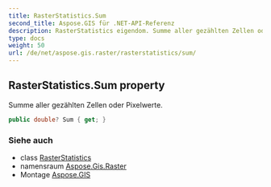 ```yaml
---
title: RasterStatistics.Sum
second_title: Aspose.GIS für .NET-API-Referenz
description: RasterStatistics eigendom. Summe aller gezählten Zellen oder Pixelwerte.
type: docs
weight: 50
url: /de/net/aspose.gis.raster/rasterstatistics/sum/
---
```

## RasterStatistics.Sum property

Summe aller gezählten Zellen oder Pixelwerte.

```csharp
public double? Sum { get; }
```

### Siehe auch

* class [RasterStatistics](../)
* namensraum [Aspose.Gis.Raster](../../rasterstatistics/)
* Montage [Aspose.GIS](../../../)


